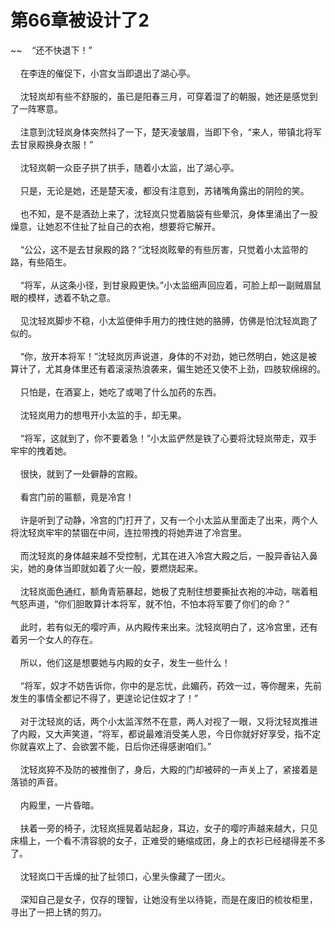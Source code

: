 # 第66章被设计了2
~~&nbsp;&nbsp;&nbsp;&nbsp;“还不快退下！”<br><br>&nbsp;&nbsp;&nbsp;&nbsp;在李连的催促下，小宫女当即退出了湖心亭。<br><br>&nbsp;&nbsp;&nbsp;&nbsp;沈轻岚却有些不舒服的，虽已是阳春三月，可穿着湿了的朝服，她还是感觉到了一阵寒意。<br><br>&nbsp;&nbsp;&nbsp;&nbsp;注意到沈轻岚身体突然抖了一下，楚天凌皱眉，当即下令，“来人，带镇北将军去甘泉殿换身衣服！”<br><br>&nbsp;&nbsp;&nbsp;&nbsp;沈轻岚朝一众臣子拱了拱手，随着小太监，出了湖心亭。<br><br>&nbsp;&nbsp;&nbsp;&nbsp;只是，无论是她，还是楚天凌，都没有注意到，苏锗嘴角露出的阴险的笑。<br><br>&nbsp;&nbsp;&nbsp;&nbsp;也不知，是不是酒劲上来了，沈轻岚只觉着脑袋有些晕沉，身体里涌出了一股燥意，让她忍不住扯了扯自己的衣袍，想要将它解开。<br><br>&nbsp;&nbsp;&nbsp;&nbsp;“公公，这不是去甘泉殿的路？”沈轻岚眩晕的有些厉害，只觉着小太监带的路，有些陌生。<br><br>&nbsp;&nbsp;&nbsp;&nbsp;“将军，从这条小径，到甘泉殿更快。”小太监细声回应着，可脸上却一副贼眉鼠眼的模样，透着不轨之意。<br><br>&nbsp;&nbsp;&nbsp;&nbsp;见沈轻岚脚步不稳，小太监便伸手用力的拽住她的胳膊，仿佛是怕沈轻岚跑了似的。<br><br>&nbsp;&nbsp;&nbsp;&nbsp;“你，放开本将军！”沈轻岚厉声说道，身体的不对劲，她已然明白，她这是被算计了，尤其身体里还有着滚滚热浪袭来，偏生她还又使不上劲，四肢软绵绵的。<br><br>&nbsp;&nbsp;&nbsp;&nbsp;只怕是，在酒宴上，她吃了或喝了什么加药的东西。<br><br>&nbsp;&nbsp;&nbsp;&nbsp;沈轻岚用力的想甩开小太监的手，却无果。<br><br>&nbsp;&nbsp;&nbsp;&nbsp;“将军，这就到了，你不要着急！”小太监俨然是铁了心要将沈轻岚带走，双手牢牢的拽着她。<br><br>&nbsp;&nbsp;&nbsp;&nbsp;很快，就到了一处僻静的宫殿。<br><br>&nbsp;&nbsp;&nbsp;&nbsp;看宫门前的匾额，竟是冷宫！<br><br>&nbsp;&nbsp;&nbsp;&nbsp;许是听到了动静，冷宫的门打开了，又有一个小太监从里面走了出来，两个人将沈轻岚牢牢的禁锢在中间，连拉带拽的将她弄进了冷宫里。<br><br>&nbsp;&nbsp;&nbsp;&nbsp;而沈轻岚的身体越来越不受控制，尤其在进入冷宫大殿之后，一股异香钻入鼻尖，她的身体当即就如着了火一般，要燃烧起来。<br><br>&nbsp;&nbsp;&nbsp;&nbsp;沈轻岚面色通红，额角青筋暴起，她极了克制住想要撕扯衣袍的冲动，喘着粗气怒声道，“你们胆敢算计本将军，就不怕，不怕本将军要了你们的命？”<br><br>&nbsp;&nbsp;&nbsp;&nbsp;此时，若有似无的嘤咛声，从内殿传来出来。沈轻岚明白了，这冷宫里，还有着另一个女人的存在。<br><br>&nbsp;&nbsp;&nbsp;&nbsp;所以，他们这是想要她与内殿的女子，发生一些什么！<br><br>&nbsp;&nbsp;&nbsp;&nbsp;“将军，奴才不妨告诉你，你中的是忘忧，此媚药，药效一过，等你醒来，先前发生的事情全都记不得了，更遑论记住奴才了！”<br><br>&nbsp;&nbsp;&nbsp;&nbsp;对于沈轻岚的话，两个小太监浑然不在意，两人对视了一眼，又将沈轻岚推进了内殿，又大声笑道，“将军，都说最难消受美人恩，今日你就好好享受，指不定你就喜欢上了、会欲罢不能，日后你还得感谢咱们。”<br><br>&nbsp;&nbsp;&nbsp;&nbsp;沈轻岚猝不及防的被推倒了，身后，大殿的门却被砰的一声关上了，紧接着是落锁的声音。<br><br>&nbsp;&nbsp;&nbsp;&nbsp;内殿里，一片昏暗。<br><br>&nbsp;&nbsp;&nbsp;&nbsp;扶着一旁的椅子，沈轻岚摇晃着站起身，耳边，女子的嘤咛声越来越大，只见床榻上，一个看不清容貌的女子，正难受的蜷缩成团，身上的衣衫已经褪得差不多了。<br><br>&nbsp;&nbsp;&nbsp;&nbsp;沈轻岚口干舌燥的扯了扯领口，心里头像藏了一团火。<br><br>&nbsp;&nbsp;&nbsp;&nbsp;深知自己是女子，仅存的理智，让她没有坐以待毙，而是在废旧的梳妆柜里，寻出了一把上锈的剪刀。<br><br>
                    

<script>_fwqdsqadxfw()</script>
<div><script>_dfwf1dw();</script></div>
<div><script>_dfwf1agdw();</script></div>
                